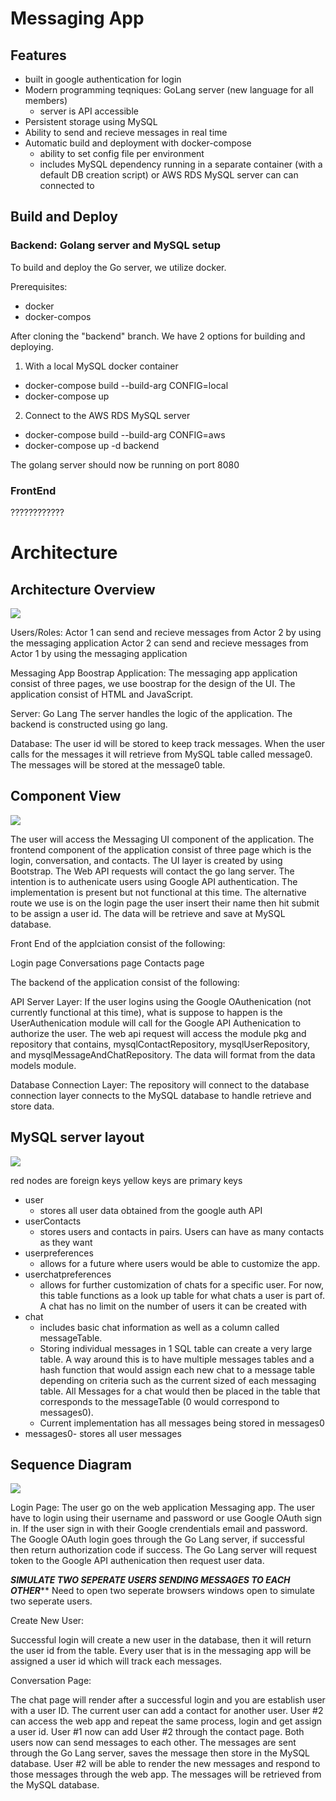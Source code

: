 
# Messaging App
## Features
- built in google authentication for login
- Modern programming teqniques: GoLang server (new language for all members)
	- server is API accessible
- Persistent storage using MySQL
- Ability to send and recieve messages in real time
- Automatic build and deployment with docker-compose
	- ability to set config file per environment
	- includes MySQL dependency running in a separate container (with a default DB creation script) or AWS RDS MySQL server can can connected to

##  Build and Deploy
### Backend: Golang server and MySQL setup
To build and deploy the Go server, we utilize docker. 

Prerequisites:
- docker
- docker-compos

After cloning the "backend" branch. We have 2 options for building and deploying.
1. With a local MySQL docker container
- docker-compose build --build-arg CONFIG=local
- docker-compose up
	
2. Connect  to the AWS RDS MySQL server
- docker-compose build --build-arg CONFIG=aws
- docker-compose up -d backend
	
The golang server should now be running on port 8080
### FrontEnd
????????????

# Architecture
## Architecture Overview

![](Overview.PNG?raw=true)  
 
Users/Roles: 
Actor 1 can send and recieve messages from Actor 2 by using the messaging application
Actor 2 can send and recieve messages from Actor 1 by using the messaging application  

Messaging App Boostrap Application: 
The messaging app application consist of three pages, we use boostrap for the design of the UI.
The application consist of HTML and JavaScript.  

Server: Go Lang 
The server handles the logic of the application. The backend is constructed using go lang. 

Database: 
The user id will be stored to keep track messages. When the user calls for the messages it will retrieve from MySQL table called message0. 
The messages will be stored at the message0 table.  




 
 
 
 


## Component View

![](ComponentsDiagram.PNG?raw=true)

 The user will access the Messaging UI component of the application. The frontend component of the application consist of three page which is the login, conversation, and contacts. The UI layer is created by using Bootstrap.  The Web API requests will contact the go lang server. The intention is to authenicate users using Google API authentication. The implementation is present but not functional at this time. The alternative route we use is on the login page the user insert their name then hit submit to be assign a user id. The data will be retrieve and save at MySQL database.  
 
 Front End of the applciation consist of the following: 
 
Login page 
Conversations page
Contacts page
 
 The backend of the application consist of the following: 
 
  API Server Layer: 
  If the user logins using the Google OAuthenication (not currently functional at this time), what is suppose to happen is the UserAuthenication module will call for the Google API Authenication to authorize the user. 
  The web api request will access the module pkg and repository that contains, mysqlContactRepository, mysqlUserRepository, and mysqlMessageAndChatRepository. The data will format from the data models module.  
 
 Database Connection Layer: 
 The repository will connect to the database connection layer connects to the MySQL database to handle retrieve and store data. 













## MySQL server layout

![](sqlDiagram.PNG?raw=true)

red nodes are foreign keys
yellow keys are primary keys

- user
	- stores all user data obtained from the google auth API
- userContacts
	- stores users and contacts in pairs. Users can have as many contacts as they want
- userpreferences
	- allows for a future where users would be able to customize the app. 
- userchatpreferences
	- allows for further customization of chats for a specific user. For now, this table functions as a look up table for what chats a user is part of. A chat has no limit on the number of users it can be created with
- chat 
	- includes basic chat information as well as a column called messageTable. 
	- Storing individual messages in 1 SQL table can create a very large table. A way around this is to have multiple messages tables and a hash function that would  assign each new chat to a message table depending on criteria such as the current sized of each messaging table. All Messages for a chat would then be placed in the table that corresponds to the messageTable (0 would correspond to messages0). 
	- Current implementation has all messages being stored in messages0
- messages0- stores all user messages

## Sequence Diagram

![](SequenceDiagram.PNG?raw=true)  

Login Page: 
The user go on the web application Messaging app. The user have to login using their username and password or use Google OAuth sign in. If the user sign in with their Google crendentials email and password.  The Google OAuth login goes through the Go Lang server, if successful then return authorization code if success. The Go Lang server will request token to the Google API authenication then request user data.   

***SIMULATE TWO SEPERATE USERS SENDING MESSAGES TO EACH OTHER***** 
Need to open two seperate browsers windows open to simulate two seperate users. 

Create New User: 

Successful login will create a new user in the database, then it will return the user id from the table. 
Every user that is in the messaging app will be assigned a user id which will track each messages. 

Conversation Page: 

The chat page will render after a successful login and you are establish user with a user ID. The current user can add a contact for another user.  User #2 can access the web app and repeat the same process, login and get assign a user id.  User #1 now can add User #2 through the contact page. Both users now can send messages to each other. The messages are sent through the Go Lang server, saves the message then store in the MySQL database. User #2 will be able to render the new messages and respond to those messages through the web app. The messages will be retrieved from the MySQL database. 




 




